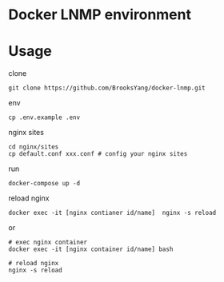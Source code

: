 # Docker LNMP environment

# Usage
clone
```
git clone https://github.com/BrooksYang/docker-lnmp.git
```

env
```
cp .env.example .env
```

nginx sites
```
cd nginx/sites
cp default.conf xxx.conf # config your nginx sites
```

run
```
docker-compose up -d
```

reload nginx
```
docker exec -it [nginx contianer id/name]  nginx -s reload
```

or
```
# exec nginx container
docker exec -it [nginx container id/name] bash

# reload nginx
nginx -s reload
```
